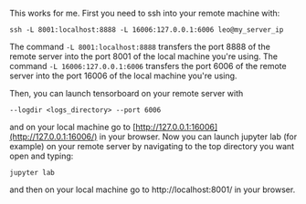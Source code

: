 This works for me.  First you need to ssh into your remote machine with:

`ssh -L 8001:localhost:8888 -L 16006:127.0.0.1:6006 leo@my_server_ip`

The command `-L 8001:localhost:8888` transfers the port 8888 of the remote server into the port 8001 of the local machine you're using.  The command `-L 16006:127.0.0.1:6006` transfers the port 6006 of the remote server into the port 16006 of the local machine you're using. 

Then, you can launch tensorboard on your remote server with 

`--logdir <logs_directory> --port 6006`

and on your local machine go to [http://127.0.0.1:16006](http://127.0.0.1:16006/) in your browser. Now you can launch jupyter lab (for example) on your remote server by navigating to the top directory you want open and typing:

`jupyter lab`

and then on your local machine go to http://localhost:8001/ in your browser. 

